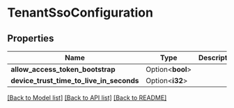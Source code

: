 # TenantSsoConfiguration

## Properties

Name | Type | Description | Notes
------------ | ------------- | ------------- | -------------
**allow_access_token_bootstrap** | Option<**bool**> |  | [optional]
**device_trust_time_to_live_in_seconds** | Option<**i32**> |  | [optional]

[[Back to Model list]](../README.md#documentation-for-models) [[Back to API list]](../README.md#documentation-for-api-endpoints) [[Back to README]](../README.md)


